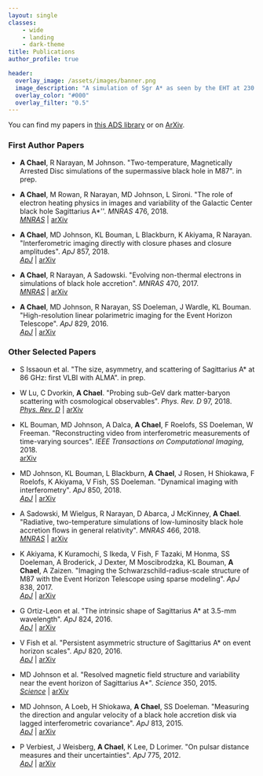 ```yaml
---
layout: single
classes:
    - wide
    - landing
    - dark-theme
title: Publications
author_profile: true

header:
  overlay_image: /assets/images/banner.png
  image_description: "A simulation of Sgr A* as seen by the EHT at 230 GHz" 
  overlay_color: "#000"
  overlay_filter: "0.5"
---
```


You can find my papers in [this ADS library](https://ui.adsabs.harvard.edu/#/public-libraries/Y-fwlHqGRXagnloOFNyYyQ) or on [ArXiv](https://arxiv.org/a/chael_a_1.html).

### First Author Papers
* **A Chael**, R Narayan, M Johnson. "Two-temperature, Magnetically Arrested Disc simulations of the supermassive black hole in M87". in prep.

* **A Chael**, M Rowan, R Narayan, MD Johnson, L Sironi. "The role of electron heating physics in images and variability of the Galactic Center black hole Sagittarius A*''. _MNRAS_ 476, 2018.  
 [_MNRAS_](https://doi.org/10.1093/mnras/sty1261) | [arXiv](https://arxiv.org/abs/1804.06416)

* **A Chael**, MD Johnson, KL Bouman, L Blackburn, K Akiyama, R Narayan. "Interferometric imaging directly with closure phases and closure amplitudes".  _ApJ_ 857, 2018.  
 [_ApJ_](https://doi.org/10.3847/1538-4357/aab6a8) | [arXiv](https://arxiv.org/abs/1803.07088)

* **A Chael**,  R Narayan, A Sadowski. "Evolving non-thermal electrons in simulations of black hole accretion". _MNRAS_ 470, 2017.  
 [_MNRAS_](https://doi.org/10.1093/mnras/stx1345) | [arXiv](https://arxiv.org/abs/1704.05092)

* **A Chael**, MD Johnson, R Narayan, SS Doeleman, J Wardle, KL Bouman. "High-resolution linear polarimetric imaging for the Event Horizon Telescope". _ApJ_ 829, 2016.  
 [_ApJ_](https://doi.org/10.3847/0004-637X/829/1/11) | [arXiv](https://arxiv.org/abs/1605.06156)

### Other Selected Papers

* S Issaoun et al. 
 "The size, asymmetry, and scattering of Sagittarius A* at 86 GHz: first VLBI with ALMA". in prep.

* W Lu,  C Dvorkin, **A Chael**. 
 "Probing sub-GeV dark matter-baryon scattering with cosmological observables". _Phys. Rev. D_ 97, 2018.   
 [_Phys. Rev. D_](https://doi.org/10.1103/PhysRevD.97.103530) | [arXiv](https://arxiv.org/abs/1802.06788)

* KL Bouman, MD Johnson, A Dalca, **A Chael**, F Roelofs, SS Doeleman, W Freeman.
 "Reconstructing video from interferometric measurements of time-varying sources".
 _IEEE Transactions on  Computational Imaging,_ 2018.   
 [arXiv](https://arxiv.org/abs/1711.01357)

* MD Johnson, KL Bouman, L Blackburn, **A Chael**, J Rosen, H Shiokawa, F Roelofs, K Akiyama, V Fish, SS Doeleman. 
 "Dynamical imaging with interferometry".
 _ApJ_ 850, 2018.  
 [_ApJ_](https://doi.org/10.3847/1538-4357/aa97dd) | [arXiv](https://arxiv.org/abs/1711.01286)

* A Sadowski, M Wielgus, R Narayan, D Abarca, J McKinney, **A Chael**.
 "Radiative, two-temperature simulations of low-luminosity black hole accretion flows in general relativity". _MNRAS_ 466, 2018.  
 [_MNRAS_](https://doi.org/10.1093/mnras/stw3116) | [arXiv](https://arxiv.org/abs/1605.03184)

* K Akiyama, K Kuramochi, S Ikeda, V Fish, F Tazaki, M Honma, SS Doeleman, A Broderick, J Dexter, M Moscibrodzka, KL Bouman, **A Chael**, A Zaizen.
 "Imaging the Schwarzschild-radius-scale structure of M87 with the Event Horizon Telescope using sparse modeling". _ApJ_ 838, 2017.  
 [_ApJ_](https://doi.org/10.3847/1538-4357/aa6305) | [arXiv](https://arxiv.org/abs/1206.0428)

* G Ortiz-Leon et al. "The intrinsic shape of Sagittarius A* at 3.5-mm wavelength".
 _ApJ_ 824, 2016.   
 [_ApJ_](https://doi.org/10.3847/0004-637X/824/1/40) | [arXiv](https://arxiv.org/abs/1601.06571)

* V Fish et al. 
 "Persistent asymmetric structure of Sagittarius A* on event horizon scales". _ApJ_ 820, 2016.  
 [_ApJ_](https://doi.org/10.3847/0004-637X/820/2/90) | [arXiv](https://arxiv.org/abs/1602.05527)

* MD Johnson et al. "Resolved magnetic field structure and variability near the event horizon of Sagittarius A*". _Science_ 350, 2015.  
 [_Science_](https://doi.org/10.1126/science.aac7087) | [arXiv](https://arxiv.org/abs/1512.01220)

* MD Johnson, A Loeb, H Shiokawa, **A Chael**, SS Doeleman. 
 "Measuring the direction and angular velocity of a black hole accretion disk via lagged interferometric covariance". _ApJ_ 813, 2015.   
 [_ApJ_](https://doi.org/10.1088/0004-637X/813/2/132) | [arXiv](https://arxiv.org/abs/1505.07870)

* P Verbiest, J Weisberg, **A Chael**, K Lee, D Lorimer.
 "On pulsar distance measures and their uncertainties". 
 _ApJ_ 775, 2012.   
 [_ApJ_](https://doi.org/10.1088/0004-637X/755/1/39) | [arXiv](https://arxiv.org/abs/1206.0428)

